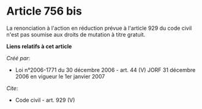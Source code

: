 # Article 756 bis

La renonciation à l'action en réduction prévue à l'article 929 du code civil n'est pas soumise aux droits de mutation à titre
gratuit.

**Liens relatifs à cet article**

_Créé par_:

  - Loi n°2006-1771 du 30 décembre 2006 - art. 44 (V) JORF 31 décembre 2006 en vigueur le 1er janvier 2007

_Cite_:

  - Code civil - art. 929 (V)

